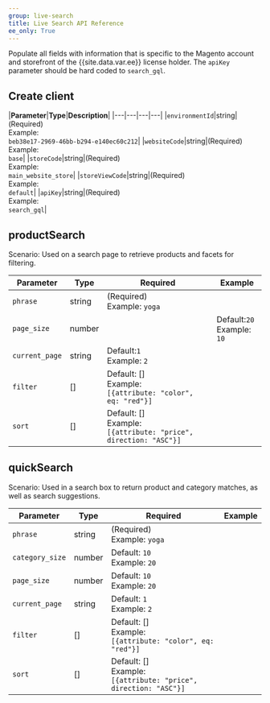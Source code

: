 ```yaml
---
group: live-search
title: Live Search API Reference
ee_only: True
---
```


Populate all fields with information that is specific to the Magento account and storefront of the {{site.data.var.ee}} license holder. The `apiKey` parameter should be hard coded to `search_gql`.

## Create client

|**Parameter**|**Type**|**Description**|
|---|---|---|---|
|`environmentId`|string|(Required)<br />Example:<br />`beb38e17-2969-46bb-b294-e140ec60c212`|
|`websiteCode`|string|(Required)<br />Example:<br />`base`|
|`storeCode`|string|(Required)<br />Example:<br />`main_website_store`|
|`storeViewCode`|string|(Required)<br />Example:<br />`default`|
|`apiKey`|string|(Required)<br />Example:<br />`search_gql`|

## productSearch

Scenario: Used on a search page to retrieve products and facets for filtering.

|**Parameter**|**Type**|**Required**|**Example**|
|---|---|---|---|
|`phrase`|string|(Required)<br />Example: `yoga`|
|`page_size`|number||Default:`20`<br />Example: `10`|
|`current_page`|string|Default:`1`<br />Example: `2`|
|`filter`|[]|Default: []<br />Example:<br />`[{attribute: "color", eq: "red"}]`|
|`sort`|[]|Default: []<br />Example:<br />`[{attribute: "price", direction: "ASC"}]`|

## quickSearch

Scenario: Used in a search box to return product and category matches, as well as search suggestions.

|**Parameter**|**Type**|**Required**|**Example**|
|---|---|---|---|
|`phrase`|string|(Required)<br />Example: `yoga`|
|`category_size`|number|Default: `10`<br />Example: `20`|
|`page_size`|number|Default: `10`<br />Example: `20`|
|`current_page`|string|Default: `1`<br />Example: `2`|
|`filter`|[]|Default: []<br />Example:<br /> `[{attribute: "color", eq: "red"}]`|
|`sort`|[]|Default: []<br />Example:<br /> `[{attribute: "price", direction: "ASC"}]`|

